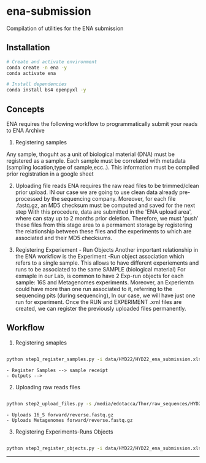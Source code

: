 # ena-submission

Compilation of utilities for the ENA submission


## Installation

```bash
# Create and activate environment
conda create -n ena -y
conda activate ena

# Install dependencies
conda install bs4 openpyxl -y
```


## Concepts

ENA requires the following workflow to programmatically submit your reads to ENA Archive

1) Registering samples

Any sample, thoguht as a unit of biological material (DNA) must be registered as a sample.
Each sample must be correlated with metadata (sampling location,type of sample,ecc..).
This information must be compiled prior registration in a google sheet 

2) Uploading file reads
ENA requires the raw read files to be trimmed/clean prior upload. IN our case we are going to use clean data
already pre-processed by the sequencing company.
Moreover, for each file .fastq.gz, an MD5 checksum must be computed and saved for the next step
With this procedure, data are submitted in the 'ENA upload area', where can stay up to 2 months prior deletion.
Therefore, we must 'push' these files from this stage area to a permament storage by registering the relationship between these files
and the experiments to which are associated and their MD5 checksums.

3) Registering Experiement - Run Objects
Another important relationship in the ENA workflow is the Experiment -Run object association which refers to a single sample.
This allows to have different experiements and runs to be associated to the same SAMPLE (biological material)
For exmaple in our Lab, is common to have 2 Exp-run objects for each sample: 16S and Metagenomes experiments.
Moreover, an Experiemtn could have more than one run associated to it, referring to the sequencing pits (during sequencing), 
In our case, we will have just one run for experiment.
Once the RUN and EXPERIMENT .xml files are created, we can register the previously uploaded files permanently.

## Workflow

1) Registering smaples

```bash

python step1_register_samples.py -i data/HYD22/HYD22_ena_submission.xlsx -t data/templates/ -u User:password

```
    - Register Samples --> sample receipt
    - Outputs -->

2) Uploading raw reads files
```bash

python step2_upload_files.py -s /media/edotacca/Thor/raw_sequences/HYD22 -i data/HYD22/HYD22_ena_submission.xlsx -t data/templates/ -u User:password

```
    - Uploads 16_S forward/reverse.fastq.gz
    - Uploads Metagenomes forward/reverse.fastq.gz

3) Registering Experiments-Runs Objects
```bash

python step3_register_objects.py -i data/HYD22/HYD22_ena_submission.xlsx -t data/templates/ -u User:password

```

----------